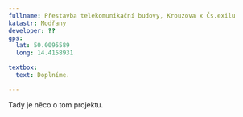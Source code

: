 ```yaml
---
fullname: Přestavba telekomunikační budovy, Krouzova x Čs.exilu
katastr: Modřany
developer: ??
gps:
  lat: 50.0095589
  long: 14.4158931

textbox:
  text: Doplníme.

---
```


Tady je něco o tom projektu.